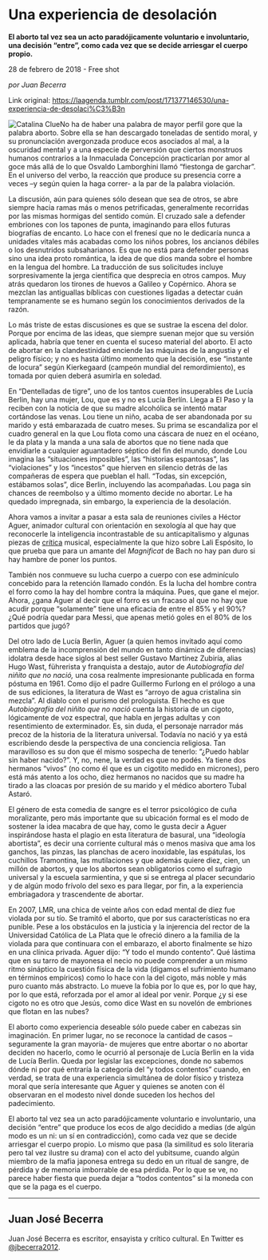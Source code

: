 # Una experiencia de desolación

**El
aborto tal vez sea un acto paradójicamente voluntario e
involuntario, una decisión “entre”, como cada vez que se decide arriesgar el cuerpo propio.**

28 de febrero de 2018 - Free shot

_por Juan Becerra_

Link original: https://laagenda.tumblr.com/post/171377146530/una-experiencia-de-desolaci%C3%B3n

![Catalina Clue](https://64.media.tumblr.com/1dd596fa034fbd52ebc6a95d9c4cf5be/tumblr_inline_pa57umJowS1t6q87u_500.jpg)No
ha de haber una palabra de mayor perfil gore que la palabra aborto.
Sobre ella se han descargado toneladas de sentido moral, y su
pronunciación avergonzada produce ecos asociados al mal, a la
oscuridad mental y a una especie de perversión que ciertos monstruos
humanos contrarios a la Inmaculada Concepción practicarían por amor
al goce más allá de lo que Osvaldo Lamborghini llamó “fiestonga
de garchar”. En el universo del verbo, la reacción que produce su
presencia corre a veces –y según quien la haga correr- a la par de
la palabra violación.

La
discusión, aún para quienes sólo desean que sea de otros, se abre
siempre hacia ramas más o menos petrificadas, generalmente
recorridas por las mismas hormigas del sentido común. El cruzado
sale a defender embriones con los tapones de punta, imaginando para
ellos futuras biografías de encanto. Lo hace con el frenesí que no
le dedicaría nunca a unidades vitales más acabadas como los niños
pobres, los ancianos débiles o los desnutridos subsaharianos. Es que
no está para defender personas sino una idea proto romántica, la
idea de que dios manda sobre el hombre en la lengua del hombre. La
traducción de sus solicitudes incluye sorpresivamente la jerga
científica que desprecia en otros campos. Muy atrás quedaron los
tirones de huevos a Galileo y Copérnico. Ahora se mezclan las
antiguallas bíblicas con cuestiones ligadas a detectar cuán
tempranamente se es humano según los conocimientos derivados de la
razón. 


Lo
más triste de estas discusiones es que se sustrae la escena del
dolor. Porque por encima de las ideas, que siempre suenan mejor que
su versión aplicada, habría que tener en cuenta el suceso material
del aborto. El acto de abortar en la clandestinidad enciende las
máquinas de la angustia y el peligro físico; y no es hasta último
momento que la decisión, ese “instante de locura” según
Kierkegaard (campeón mundial del remordimiento), es tomada por quien
deberá asumirla en soledad.

En
“Dentelladas de tigre”, uno de los tantos cuentos insuperables de
Lucía Berlin, hay una mujer, Lou, que es y no es Lucía Berlín.
Llega a El Paso y la reciben con la noticia de que su madre
alcohólica se intentó matar cortándose las venas. Lou tiene un
niño, acaba de ser abandonada por su marido y está embarazada de
cuatro meses. Su prima se escandaliza por el cuadro general en la que
Lou flota como una cáscara de nuez en el océano, le da plata y la
manda a una sala de abortos que no tiene nada que envidiarle a
cualquier aguantadero séptico del fin del mundo, donde Lou imagina
las “situaciones imposibles”, las “historias espantosas”, las
“violaciones” y los “incestos” que hierven en silencio detrás
de las compañeras de espera que pueblan el hall. “Todas, sin
excepción, estábamos solas”, dice Berlin, incluyendo las
acompañadas. Lou paga sin chances de reembolso y a último momento
decide no abortar. Le ha quedado impregnada, sin embargo, la
experiencia de la desolación.

Ahora
vamos a invitar a pasar a esta sala de reuniones civiles a Héctor
Aguer, animador cultural con orientación en sexología al que hay
que reconocerle la inteligencia incontrastable de su anticapitalismo
y algunas piezas de [crítica](https://diariohoy.net/interes-general/monsenor-aguer-cuestiono-con-dureza-a-esperanza-mia-56204)
musical, especialmente la que hizo sobre Lali Espósito, lo que
prueba que para un amante del *Magnificat*
de Bach no hay pan duro si hay hambre de poner los puntos. 


También
nos conmueve su lucha cuerpo a cuerpo con ese adminículo concebido
para la retención llamado condón. Es la lucha del hombre contra el
forro como la hay del hombre contra la máquina. Pues, que gane el
mejor. Ahora, ¿gana Aguer al decir que el forro es un fracaso al que
no hay que acudir porque “solamente” tiene una eficacia de entre
el 85% y el 90%? ¿Qué podría quedar para Messi, que apenas metió
goles en el 80% de los partidos que jugó?

Del
otro lado de Lucía Berlin, Aguer (a quien hemos invitado aquí como
emblema de la incomprensión del mundo en tanto dinámica de
diferencias) idolatra desde hace siglos al best seller Gustavo
Martínez Zubiría, alias Hugo Wast, führerista y franquista a
destajo, autor de *Autobiografía
del niñito que no nació,* una
cosa realmente impresionante publicada en forma póstuma en 1961.
Como dijo el padre Guillermo Furlong en el prólogo a una de sus
ediciones, la literatura de Wast es “arroyo de agua cristalina sin
mezcla”. Al diablo con el purismo del prologuista. El hecho es que
*Autobiografía del
niñito que no nació*
cuenta la historia de un cigoto, lógicamente de voz espectral, que
habla en jergas adultas y con resentimiento de exterminador. Es, sin
duda, el personaje narrador más precoz de la historia de la
literatura universal. Todavía no nació y ya está escribiendo desde
la perspectiva de una conciencia religiosa. Tan maravilloso es su don
que él mismo sospecha de tenerlo: “¿Puedo hablar sin haber
nacido?”. Y, no, nene, la verdad es que no podés. Ya tiene dos
hermanos “vivos” (no como él que es un cigotito medido en
micrones), pero está más atento a los ocho, diez hermanos no
nacidos que su madre ha tirado a las cloacas por presión de su
marido y el médico abortero Tubal Astaró.

El
género de esta comedia de sangre es el terror psicológico de cuña
moralizante, pero más importante que su ubicación formal es el modo
de sostener la idea macabra de que hay, como le gusta decir a Aguer
inspirándose hasta el plagio en esta literatura de basural, una
“ideología abortista”, es decir una corriente cultural más o
menos masiva que ama los ganchos, las pinzas, las planchas de acero
inoxidable, las espátulas, los cuchillos Tramontina, las
mutilaciones y que además quiere diez, cien, un millón de abortos,
y que los abortos sean obligatorios como el sufragio universal y la
escuela sarmientina, y que si se entrega al placer secundario y de
algún modo frívolo del sexo es para llegar, por fin, a la
experiencia embriagadora y trascendente de abortar.

En
2007, LMR, una chica de veinte años con edad mental de diez fue
violada por su tío. Se tramitó el aborto, que por sus
características no era punible. Pese a los obstáculos en la
justicia y la injerencia del rector de la Universidad Católica de La
Plata que le ofreció dinero a la familia de la violada para que
continuara con el embarazo, el aborto finalmente se hizo en una
clínica privada. Aguer dijo: “Y todo el mundo contento”. Qué
lástima que en su tarro de mayonesa el necio no puede comprender a
un mismo ritmo sináptico la cuestión física de la vida (digamos el
sufrimiento humano en términos empíricos) como lo hace con la del
cigoto, más noble y más puro cuanto más abstracto. Lo mueve la
fobia por lo que es, por lo que hay, por lo que está, reforzada por
el amor al ideal por venir. Porque ¿y si ese cigoto no es otro que
Jesús, como dice Wast en su novelón de embriones que flotan en las
nubes?

El
aborto como experiencia deseable sólo puede caber en cabezas sin
imaginación. En primer lugar, no se reconoce la cantidad de casos
–seguramente la gran mayoría- de mujeres que entre abortar o no
abortar deciden no hacerlo, como le ocurrió al personaje de Lucía
Berlin en la vida de Lucía Berlin. Queda por legislar las
excepciones, donde no sabemos dónde ni por qué entraría la
categoría del “y todos contentos” cuando, en verdad, se trata de
una experiencia simultánea de dolor físico y tristeza moral que
sería interesante que Aguer y quienes se anoten con él observaran
en el modesto nivel donde suceden los hechos del padecimiento. 


El
aborto tal vez sea un acto paradójicamente voluntario e
involuntario, una decisión “entre” que produce los ecos de algo
decidido a medias (de algún modo es un ni: un sí en contradicción),
como cada vez que se decide arriesgar el cuerpo propio. Lo mismo que
pasa (la similitud es solo literaria pero tal vez ilustre su drama)
con el acto del yubitsume, cuando algún miembro de la mafia japonesa
entrega su dedo en un ritual de sangre, de pérdida y de memoria
imborrable de esa pérdida. Por lo que se ve, no parece haber fiesta
que pueda dejar a “todos contentos” si la moneda con que se la
paga es el cuerpo.



---

Juan José Becerra
-----------------

 Juan José Becerra es escritor, ensayista y crítico cultural. En Twitter es  [@jbecerra2012](https://twitter.com/jbecerra2012?lang=es). 


